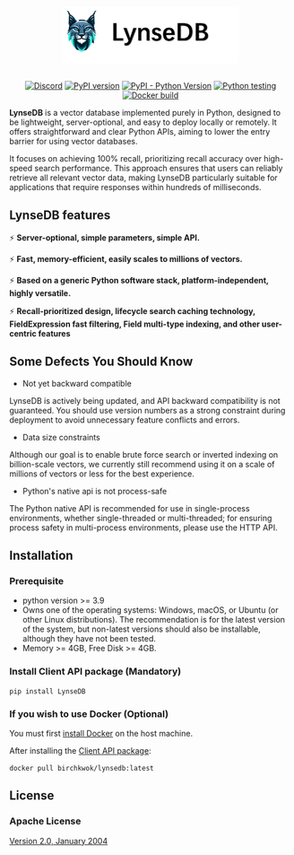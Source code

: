 <div style="text-align: center;">
  <picture>
    <source media="(prefers-color-scheme: light)" srcset="img/big-logo.png">
    <source media="(prefers-color-scheme: dark)" srcset="img/big-logo.png">
    <img alt="LynseDB logo" src="img/big-logo.png" height="100" style="display: block; margin: auto;">
  </picture>
</div>
<br>


<p align="center">
  <a href="https://discord.gg/u7DrH565XZ"><img src="https://img.shields.io/badge/Discord-Online-brightgreen" alt="Discord"></a>
  <a href="https://badge.fury.io/py/LynseDB"><img src="https://badge.fury.io/py/LynseDB.svg" alt="PyPI version"></a>
  <a href="https://pypi.org/project/LynseDB/"><img src="https://img.shields.io/pypi/pyversions/LynseDB" alt="PyPI - Python Version"></a>
  <a href="https://github.com/BirchKwok/LynseDB/actions/workflows/python-tests.yml"><img src="https://github.com/BirchKwok/LynseDB/actions/workflows/python-tests.yml/badge.svg" alt="Python testing"></a>
  <a href="https://github.com/BirchKwok/LynseDB/actions/workflows/docker-tests.yml"><img src="https://github.com/BirchKwok/LynseDB/actions/workflows/docker-tests.yml/badge.svg" alt="Docker build"></a>
</p>


**LynseDB** is a vector database implemented purely in Python, designed to be lightweight, server-optional, and easy to deploy locally or remotely. It offers straightforward and clear Python APIs, aiming to lower the entry barrier for using vector databases.

It focuses on achieving 100% recall, prioritizing recall accuracy over high-speed search performance. This approach ensures that users can reliably retrieve all relevant vector data, making LynseDB particularly suitable for applications that require responses within hundreds of milliseconds.

## LynseDB features

⚡ **Server-optional, simple parameters, simple API.**

⚡ **Fast, memory-efficient, easily scales to millions of vectors.**

⚡ **Based on a generic Python software stack, platform-independent, highly versatile.**

⚡ **Recall-prioritized design, lifecycle search caching technology, FieldExpression fast filtering, Field multi-type indexing, and other user-centric features**

## Some Defects You Should Know

- Not yet backward compatible

LynseDB is actively being updated, and API backward compatibility is not guaranteed. You should use version numbers as a strong constraint during deployment to avoid unnecessary feature conflicts and errors.

- Data size constraints

Although our goal is to enable brute force search or inverted indexing on billion-scale vectors, we currently still recommend using it on a scale of millions of vectors or less for the best experience.

- Python's native api is not process-safe

The Python native API is recommended for use in single-process environments, whether single-threaded or multi-threaded; for ensuring process safety in multi-process environments, please use the HTTP API.


## Installation

### Prerequisite

- python version >= 3.9
- Owns one of the operating systems: Windows, macOS, or Ubuntu (or other Linux distributions). The recommendation is for the latest version of the system, but non-latest versions should also be installable, although they have not been tested.
- Memory >= 4GB, Free Disk >= 4GB.

### Install Client API package (Mandatory)

```shell
pip install LynseDB
```

### If you wish to use Docker (Optional)

You must first [install Docker](https://docs.docker.com/engine/install/) on the host machine.

After installing the [Client API package](#install-client-api-package-mandatory):

```shell
docker pull birchkwok/lynsedb:latest
```

## License
### Apache License
[Version 2.0, January 2004](https://www.apache.org/licenses/LICENSE-2.0)
